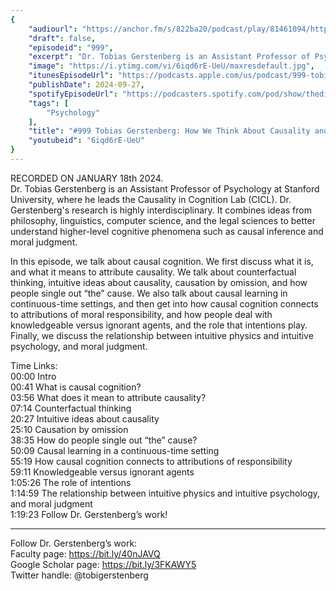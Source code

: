 ```yaml
---
{
	"audiourl": "https://anchor.fm/s/822ba20/podcast/play/81461094/https%3A%2F%2Fd3ctxlq1ktw2nl.cloudfront.net%2Fstaging%2F2024-0-18%2Ffffb950f-23ac-2537-9858-7965ad967653.m4a",
	"draft": false,
	"episodeid": "999",
	"excerpt": "Dr. Tobias Gerstenberg is an Assistant Professor of Psychology at Stanford University, where he leads the Causality in Cognition Lab (CICL). Dr. Gerstenberg's research is highly interdisciplinary. It combines ideas from philosophy, linguistics, computer science, and the legal sciences to better understand higher-level cognitive phenomena such as causal inference and moral judgment.",
	"image": "https://i.ytimg.com/vi/6iqd6rE-UeU/maxresdefault.jpg",
	"itunesEpisodeUrl": "https://podcasts.apple.com/us/podcast/999-tobias-gerstenberg-how-we-think-about-causality/id1451347236?i=1000670991375&uo=4",
	"publishDate": 2024-09-27,
	"spotifyEpisodeUrl": "https://podcasters.spotify.com/pod/show/thedissenter/episodes/999-Tobias-Gerstenberg-How-We-Think-About-Causality-and-Moral-Responsibility-e2ekgd6",
	"tags": [
		"Psychology"
	],
	"title": "#999 Tobias Gerstenberg: How We Think About Causality and Moral Responsibility",
	"youtubeid": "6iqd6rE-UeU"
}
---
```

RECORDED ON JANUARY 18th 2024.  
Dr. Tobias Gerstenberg is an Assistant Professor of Psychology at Stanford University, where he leads the Causality in Cognition Lab (CICL). Dr. Gerstenberg's research is highly interdisciplinary. It combines ideas from philosophy, linguistics, computer science, and the legal sciences to better understand higher-level cognitive phenomena such as causal inference and moral judgment.

In this episode, we talk about causal cognition. We first discuss what it is, and what it means to attribute causality. We talk about counterfactual thinking, intuitive ideas about causality, causation by omission, and how people single out “the” cause. We also talk about causal learning in continuous-time settings, and then get into how causal cognition connects to attributions of moral responsibility, and how people deal with knowledgeable versus ignorant agents, and the role that intentions play. Finally, we discuss the relationship between intuitive physics and intuitive psychology, and moral judgment.

Time Links:  
<time>00:00</time> Intro  
<time>00:41</time> What is causal cognition?  
<time>03:56</time> What does it mean to attribute causality?  
<time>07:14</time> Counterfactual thinking  
<time>20:27</time> Intuitive ideas about causality  
<time>25:10</time> Causation by omission  
<time>38:35</time> How do people single out “the” cause?  
<time>50:09</time> Causal learning in a continuous-time setting  
<time>55:19</time> How causal cognition connects to attributions of responsibility  
<time>59:11</time> Knowledgeable versus ignorant agents  
<time>1:05:26</time> The role of intentions  
<time>1:14:59</time> The relationship between intuitive physics and intuitive psychology, and moral judgment  
<time>1:19:23</time> Follow Dr. Gerstenberg’s work!

---

Follow Dr. Gerstenberg’s work:  
Faculty page: https://bit.ly/40nJAVQ  
Google Scholar page: https://bit.ly/3FKAWY5  
Twitter handle: @tobigerstenberg
